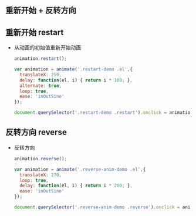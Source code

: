 ## 重新开始 + 反转方向

## 重新开始 restart

+ 从动画的初始值重新开始动画

  ```js
  animation.restart();
  ```

  ```js
  var animation = animate('.restart-demo .el',{
    translateX: 250,
    delay: function(el, i) { return i * 100; },
    alternate: true,
    loop: true,
    ease: 'inOutSine'
  });

  document.querySelector('.restart-demo .restart').onclick = animation.restart;
  ```

## 反转方向 reverse

+ 反转方向

  ```js
  animation.reverse();
  ```

  ```js
  var animation = animate('.reverse-anim-demo .el',{
    translateX: 270,
    loop: true,
    delay: function(el, i) { return i * 200; },
    ease: 'inOutSine'
  });

  document.querySelector('.reverse-anim-demo .reverse').onclick = animation.reverse;
  ```